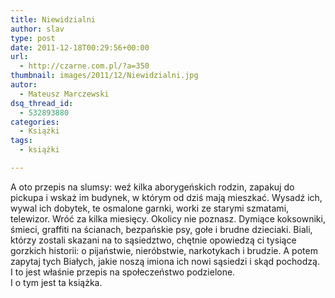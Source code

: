 ```yaml
---
title: Niewidzialni
author: slav
type: post
date: 2011-12-18T00:29:56+00:00
url:
  - http://czarne.com.pl/?a=350
thumbnail: images/2011/12/Niewidzialni.jpg
autor:
  - Mateusz Marczewski
dsq_thread_id:
  - 532893880
categories:
  - Książki
tags:
  - książki

---
```

A oto przepis na slumsy: weź kilka aborygeńskich rodzin, zapakuj do pickupa i wskaż im budynek, w którym od dziś mają mieszkać. Wysadź ich, wywal ich dobytek, te osmalone garnki, worki ze starymi szmatami, telewizor. Wróć za kilka miesięcy. Okolicy nie poznasz. Dymiące koksowniki, śmieci, graffiti na ścianach, bezpańskie psy, gołe i brudne dzieciaki. Biali, którzy zostali skazani na to sąsiedztwo, chętnie opowiedzą ci tysiące gorzkich historii: o pijaństwie, nieróbstwie, narkotykach i brudzie. A potem zapytaj tych Białych, jakie noszą imiona ich nowi sąsiedzi i skąd pochodzą.  
I to jest właśnie przepis na społeczeństwo podzielone.  
I o tym jest ta książka.

&nbsp;